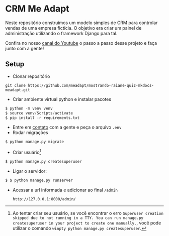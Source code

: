 # CRM Me Adapt

Neste repositório construímos um modelo simples de CRM para controlar vendas de uma empresa fictícia. O objetivo era criar um painel de administração utilizando o framework Django para tal.

Confira no nosso [canal do Youtube](https://www.youtube.com/@me-adapt) o passo a passo desse projeto e faça junto com a gente!

## Setup

- Clonar repositório
```$
git clone https://github.com/meadapt/mostrando-raiane-quiz-mkdocs-meadapt.git
```

- Criar ambiente virtual python e instalar pacotes

```python
$ python -m venv venv
$ source venv/Scripts/activate
$ pip install -r requirements.txt
```
- Entre em [contato](faleconosco@meadapt.com) com a gente e peça o arquivo `.env`
- Rodar migrações

```python
$ python manage.py migrate
```

- Criar usuário[^1]

```python
$ python manage.py createsuperuser
```

- Ligar o servidor:

```python
$ $ python manage.py runserver
```
- Acessar a url informada e adicionar ao final ```/admin```

   ```http://127.0.0.1:8000/admin/```

[^1]: Ao tentar criar seu usuário, se você encontrar o erro `Superuser creation skipped due to not running in a TTY. You can run manage.py createsuperuser in your project to create one manually.`, você pode utilizar o comando `winpty python manage.py createsuperuser`.
